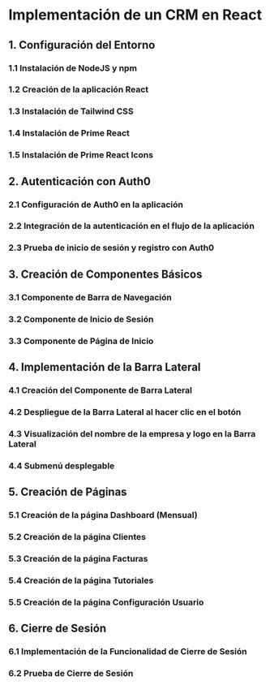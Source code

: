 # Implementación de un CRM en React

## 1. Configuración del Entorno  
   ### 1.1 Instalación de NodeJS y npm  
   ### 1.2 Creación de la aplicación React
   ### 1.3 Instalación de Tailwind CSS
   ### 1.4 Instalación de Prime React  
   ### 1.5 Instalación de Prime React Icons

## 2. Autenticación con Auth0  
   ### 2.1 Configuración de Auth0 en la aplicación  
   ### 2.2 Integración de la autenticación en el flujo de la aplicación  
   ### 2.3 Prueba de inicio de sesión y registro con Auth0  

## 3. Creación de Componentes Básicos  
   ### 3.1 Componente de Barra de Navegación  
   ### 3.2 Componente de Inicio de Sesión  
   ### 3.3 Componente de Página de Inicio  

## 4. Implementación de la Barra Lateral  
   ### 4.1 Creación del Componente de Barra Lateral  
   ### 4.2 Despliegue de la Barra Lateral al hacer clic en el botón  
   ### 4.3 Visualización del nombre de la empresa y logo en la Barra Lateral
   ### 4.4 Submenú desplegable

## 5. Creación de Páginas
   ### 5.1 Creación de la página Dashboard (Mensual)
   ### 5.2 Creación de la página Clientes
   ### 5.3 Creación de la página Facturas
   ### 5.4 Creación de la página Tutoriales
   ### 5.5 Creación de la página Configuración Usuario

## 6. Cierre de Sesión  
   ### 6.1 Implementación de la Funcionalidad de Cierre de Sesión  
   ### 6.2 Prueba de Cierre de Sesión  
